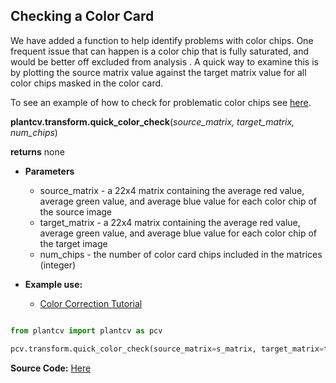 ## Checking a Color Card

We have added a function to help identify problems with color chips. One frequent issue that can happen is a color chip that is fully saturated, and would
be better off excluded from analysis . A quick way to examine this is by plotting the source matrix value against the target matrix value for all color chips
masked in the color card.

To see an example of how to check for problematic color chips see [here](transform_color_correction_tutorial.md#checking-the-color-card-chips).

**plantcv.transform.quick_color_check**(*source_matrix, target_matrix, num_chips*)

**returns** none

- **Parameters**
    - source_matrix - a 22x4 matrix containing the average red value, average green value, and
                             average blue value for each color chip of the source image
    - target_matrix - a 22x4 matrix containing the average red value, average green value, and
                             average blue value for each color chip of the target image
    - num_chips     - the number of color card chips included in the matrices (integer)
    
- **Example use:**
    - [Color Correction Tutorial](transform_color_correction_tutorial.md)
    

```python

from plantcv import plantcv as pcv

pcv.transform.quick_color_check(source_matrix=s_matrix, target_matrix=t_matrix, num_chips=24)

```

**Source Code:** [Here](https://github.com/danforthcenter/plantcv/blob/master/plantcv/plantcv/transform/color_correction.py)
